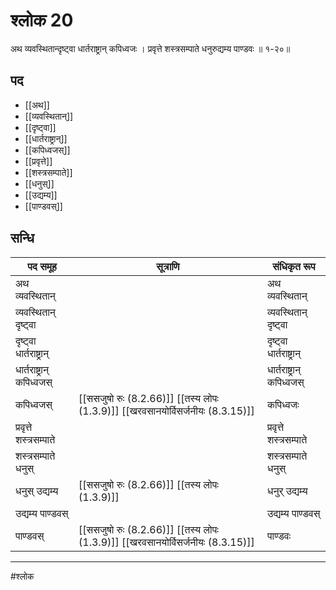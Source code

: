 # श्लोक 20

अथ व्यवस्थितान्दृष्ट्वा धार्तराष्ट्रान् कपिध्वजः ।
प्रवृत्ते शस्त्रसम्पाते धनुरुद्यम्य पाण्डवः ॥ १-२०॥


## पद 

- [[अथ]]
- [[व्यवस्थितान्]]
- [[दृष्ट्वा]]
- [[धार्तराष्ट्रान्]]
- [[कपिध्वजस्]]
- [[प्रवृत्ते]]
- [[शस्त्रसम्पाते]]
- [[धनुस्]]
- [[उद्यम्य]]
- [[पाण्डवस्]]

## सन्धि

| पद समूह | सूत्राणि | संधिकृत रूप |
| ----- | ----- | ----- |
| अथ व्यवस्थितान् |  | अथ व्यवस्थितान् |
| व्यवस्थितान् दृष्ट्वा |  | व्यवस्थितान् दृष्ट्वा |
| दृष्ट्वा धार्तराष्ट्रान् |  | दृष्ट्वा धार्तराष्ट्रान् |
| धार्तराष्ट्रान् कपिध्वजस् |  | धार्तराष्ट्रान् कपिध्वजस् |
| कपिध्वजस् |  [[ससजुषो रुः (8.2.66)]] [[तस्य लोपः (1.3.9)]] [[खरवसानयोर्विसर्जनीयः (8.3.15)]] | कपिध्वजः |
| प्रवृत्ते शस्त्रसम्पाते |  | प्रवृत्ते शस्त्रसम्पाते |
| शस्त्रसम्पाते धनुस् |  | शस्त्रसम्पाते धनुस् |
| धनुस् उद्यम्य |  [[ससजुषो रुः (8.2.66)]] [[तस्य लोपः (1.3.9)]] | धनुर् उद्यम्य |
| उद्यम्य पाण्डवस् |  | उद्यम्य पाण्डवस् |
| पाण्डवस् |  [[ससजुषो रुः (8.2.66)]] [[तस्य लोपः (1.3.9)]] [[खरवसानयोर्विसर्जनीयः (8.3.15)]] | पाण्डवः |


---

#श्लोक